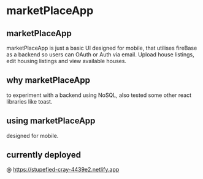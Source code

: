 # marketPlaceApp

## marketPlaceApp
marketPlaceApp is just a basic UI designed for mobile, that utilises fireBase as a backend so users can OAuth or Auth via email. Upload house listings, edit housing listings and view available houses.

## why marketPlaceApp
to experiment with a backend using NoSQL, also tested some other react libraries like toast.

## using marketPlaceApp
designed for mobile.

## currently deployed
@ https://stupefied-cray-4439e2.netlify.app


